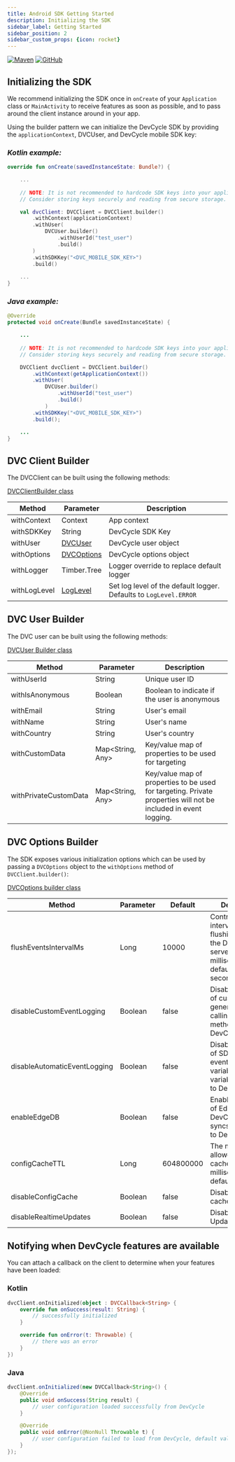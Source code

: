 ```yaml
---
title: Android SDK Getting Started
description: Initializing the SDK
sidebar_label: Getting Started
sidebar_position: 2
sidebar_custom_props: {icon: rocket}
---
```


[![Maven](https://badgen.net/maven/v/maven-central/com.devcycle/android-client-sdk)](https://search.maven.org/artifact/com.devcycle/android-client-sdk)
[![GitHub](https://img.shields.io/github/stars/devcyclehq/android-client-sdk.svg?style=social&label=Star&maxAge=2592000)](https://github.com/DevCycleHQ/android-client-sdk)


## Initializing the SDK

We recommend initializing the SDK once in `onCreate` of your `Application` class or `MainActivity` to receive features as soon as possible, and to pass around the client instance around in your app.

Using the builder pattern we can initialize the DevCycle SDK by providing the `applicationContext`, 
DVCUser, and DevCycle mobile SDK key:

### *Kotlin example:*

```kotlin
override fun onCreate(savedInstanceState: Bundle?) {

    ...
    
    // NOTE: It is not recommended to hardcode SDK keys into your application.
    // Consider storing keys securely and reading from secure storage.

    val dvcClient: DVCClient = DVCClient.builder()
        .withContext(applicationContext)
        .withUser(
            DVCUser.builder()
                .withUserId("test_user")
                .build()
        )
        .withSDKKey("<DVC_MOBILE_SDK_KEY>")
        .build()
    
    ...
}
```

### *Java example:*

```java
@Override
protected void onCreate(Bundle savedInstanceState) {

    ...
    
    // NOTE: It is not recommended to hardcode SDK keys into your application.
    // Consider storing keys securely and reading from secure storage.

    DVCClient dvcClient = DVCClient.builder()
        .withContext(getApplicationContext())
        .withUser(
            DVCUser.builder()
                .withUserId("test_user")
                .build()
            )
        .withSDKKey("<DVC_MOBILE_SDK_KEY>")
        .build();
    
    ...
}
```

## DVC Client Builder

The DVCClient can be built using the following methods:

[DVCClientBuilder class](https://github.com/DevCycleHQ/android-client-sdk/blob/main/android-client-sdk/src/main/java/com/devcycle/sdk/android/api/DVCClient.kt#L459)

| Method       | Parameter | Description                                                      |
|--------------|-----------|------------------------------------------------------------------|
| withContext  | Context | App context                                                      |
| withSDKKey   | String | DevCycle SDK Key                                                 |
| withUser     | [DVCUser](https://github.com/DevCycleHQ/android-client-sdk/blob/main/android-client-sdk/src/main/java/com/devcycle/sdk/android/model/DVCUser.kt#L6) | DevCycle user object                                             |
| withOptions  | [DVCOptions](https://github.com/DevCycleHQ/android-client-sdk/blob/main/android-client-sdk/src/main/java/com/devcycle/sdk/android/api/DVCOptions.kt#L3) | DevCycle options object                                          |
| withLogger   | Timber.Tree | Logger override to replace default logger                        |
| withLogLevel | [LogLevel](https://github.com/DevCycleHQ/android-client-sdk/blob/main/android-client-sdk/src/main/java/com/devcycle/sdk/android/util/LogLevel.kt#L5) | Set log level of the default logger. Defaults to `LogLevel.ERROR` |

## DVC User Builder
The DVC user can be built using the following methods:

[DVCUser Builder class](https://github.com/DevCycleHQ/android-client-sdk/blob/main/android-client-sdk/src/main/java/com/devcycle/sdk/android/model/DVCUser.kt#L15)

| Method | Parameter | Description |
|--------|-----------|-------------|
| withUserId | String | Unique user ID |
| withIsAnonymous | Boolean | Boolean to indicate if the user is anonymous |
| withEmail | String | User's email |
| withName | String | User's name |
| withCountry | String | User's country |
| withCustomData | Map<String, Any> | Key/value map of properties to be used for targeting |
| withPrivateCustomData | Map<String, Any> | Key/value map of properties to be used for targeting. Private properties will not be included in event logging. |

## DVC Options Builder
The SDK exposes various initialization options which can be used by passing a `DVCOptions` object to the `withOptions` method of `DVCClient.builder()`:

[DVCOptions builder class](https://github.com/DevCycleHQ/android-client-sdk/blob/main/android-client-sdk/src/main/java/com/devcycle/sdk/android/api/DVCOptions.kt#L11)

| Method | Parameter | Default | Description |
|--------|-----------|---------|-------------|
| flushEventsIntervalMs | Long | 10000 | Controls the interval between flushing events to the DevCycle servers in milliseconds, defaults to 10 seconds. |
| disableCustomEventLogging | Boolean | false | Disables logging of custom events generated by calling `.track()` method to DevCycle. |  
| disableAutomaticEventLogging | Boolean | false | Disables logging of SDK generated events (e.g. variableEvaluated, variableDefaulted) to DevCycle. |  
| enableEdgeDB | Boolean | false | Enables the usage of EdgeDB for DevCycle that syncs User Data to DevCycle. |
| configCacheTTL | Long | 604800000 | The maximum allowed age of a cached config in milliseconds, defaults to 7 days |
| disableConfigCache | Boolean | false | Disable the use of cached configs |
| disableRealtimeUpdates | Boolean | false | Disable Realtime Updates |

## Notifying when DevCycle features are available

You can attach a callback on the client to determine when your features have been loaded:

### Kotlin

```kotlin
dvcClient.onInitialized(object : DVCCallback<String> {
    override fun onSuccess(result: String) {
        // successfully initialized
    }

    override fun onError(t: Throwable) {
        // there was an error 
    }
})
```

### Java

```java
dvcClient.onInitialized(new DVCCallback<String>() {
    @Override
    public void onSuccess(String result) {
        // user configuration loaded successfully from DevCycle
    }

    @Override
    public void onError(@NonNull Throwable t) {
        // user configuration failed to load from DevCycle, default values will be used for Variables.
    }
});
```